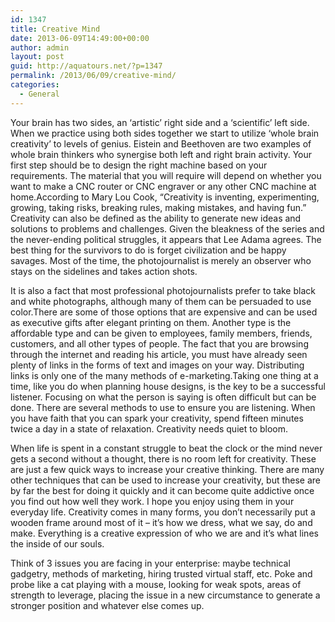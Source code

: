 ```yaml
---
id: 1347
title: Creative Mind
date: 2013-06-09T14:49:00+00:00
author: admin
layout: post
guid: http://aquatours.net/?p=1347
permalink: /2013/06/09/creative-mind/
categories:
  - General
---
```

Your brain has two sides, an &#8216;artistic&#8217; right side and a &#8216;scientific&#8217; left side. When we practice using both sides together we start to utilize &#8216;whole brain creativity&#8217; to levels of genius. Eistein and Beethoven are two examples of whole brain thinkers who synergise both left and right brain activity. Your first step should be to design the right machine based on your requirements. The material that you will require will depend on whether you want to make a CNC router or CNC engraver or any other CNC machine at home.According to Mary Lou Cook, &#8220;Creativity is inventing, experimenting, growing, taking risks, breaking rules, making mistakes, and having fun.&#8221; Creativity can also be defined as the ability to generate new ideas and solutions to problems and challenges. Given the bleakness of the series and the never-ending political struggles, it appears that Lee Adama agrees. The best thing for the survivors to do is forget civilization and be happy savages. Most of the time, the photojournalist is merely an observer who stays on the sidelines and takes action shots.

It is also a fact that most professional photojournalists prefer to take black and white photographs, although many of them can be persuaded to use color.There are some of those options that are expensive and can be used as executive gifts after elegant printing on them. Another type is the affordable type and can be given to employees, family members, friends, customers, and all other types of people. The fact that you are browsing through the internet and reading his article, you must have already seen plenty of links in the forms of text and images on your way. Distributing links is only one of the many methods of e-marketing.Taking one thing at a time, like you do when planning house designs, is the key to be a successful listener. Focusing on what the person is saying is often difficult but can be done. There are several methods to use to ensure you are listening. When you have faith that you can spark your creativity, spend fifteen minutes twice a day in a state of relaxation. Creativity needs quiet to bloom.

When life is spent in a constant struggle to beat the clock or the mind never gets a second without a thought, there is no room left for creativity. These are just a few quick ways to increase your creative thinking. There are many other techniques that can be used to increase your creativity, but these are by far the best for doing it quickly and it can become quite addictive once you find out how well they work. I hope you enjoy using them in your everyday life. Creativity comes in many forms, you don&#8217;t necessarily put a wooden frame around most of it &#8211; it&#8217;s how we dress, what we say, do and make. Everything is a creative expression of who we are and it&#8217;s what lines the inside of our souls.
  
Think of 3 issues you are facing in your enterprise: maybe technical gadgetry, methods of marketing, hiring trusted virtual staff, etc. Poke and probe like a cat playing with a mouse, looking for weak spots, areas of strength to leverage, placing the issue in a new circumstance to generate a stronger position and whatever else comes up.